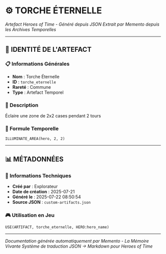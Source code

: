 # ⚙️ **TORCHE ÉTERNELLE**
*Artefact Heroes of Time - Généré depuis JSON*
*Extrait par Memento depuis les Archives Temporelles*

---

## 🌟 **IDENTITÉ DE L'ARTEFACT**

### 📋 **Informations Générales**
- **Nom** : Torche Éternelle
- **ID** : `torche_eternelle`
- **Rareté** : Commune
- **Type** : Artefact Temporel

### 📖 **Description**
Éclaire une zone de 2x2 cases pendant 2 tours


### 🔮 **Formule Temporelle**
```hots
ILLUMINATE_AREA(hero, 2, 2)
```

---

## 📊 **MÉTADONNÉES**

### 🔧 **Informations Techniques**
- **Créé par** : Explorateur
- **Date de création** : 2025-07-21
- **Généré le** : 2025-07-22 08:50:54
- **Source JSON** : `custom-artifacts.json`

### 🎮 **Utilisation en Jeu**
```hots
USE(ARTIFACT, torche_eternelle, HERO:hero_name)
```

---

*Documentation générée automatiquement par Memento - La Mémoire Vivante*
*Système de traduction JSON → Markdown pour Heroes of Time*
